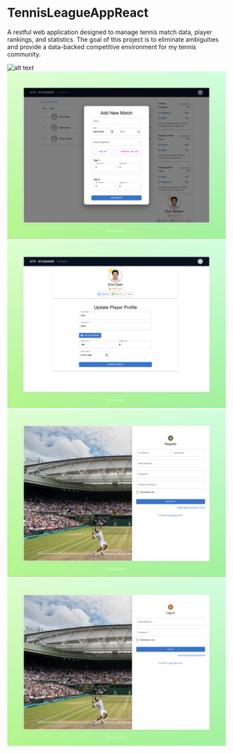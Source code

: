 # TennisLeagueAppReact

A restful web application designed to manage tennis match data, player rankings, and statistics. The goal of this
project is to eliminate ambiguities and provide a data-backed competitive environment for my tennis community.


![alt text](</screenshots/Local Tennis League · 21.28 · 08-07 (1).jpeg =250x250>)
![alt text](</screenshots/Local Tennis League · 21.28 · 08-07 (2).jpeg>)
![alt text](</screenshots/Local Tennis League · 21.29 · 08-07.jpeg>)
![alt text](</screenshots/Local Tennis League.jpeg>)
![alt text](</screenshots/Local Tennis League · 21.28 · 08-07.jpeg>)